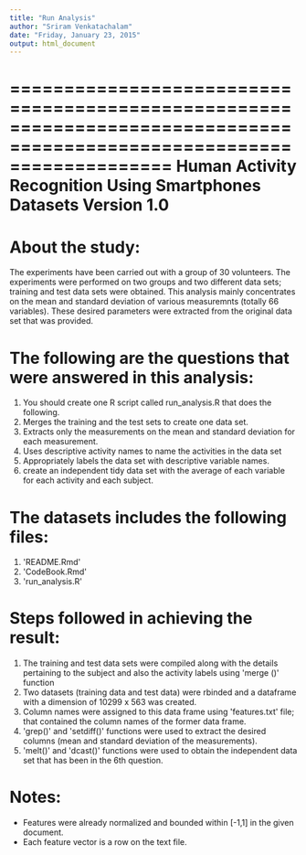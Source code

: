 ```yaml
---
title: "Run Analysis"
author: "Sriram Venkatachalam"
date: "Friday, January 23, 2015"
output: html_document
---
```

=======================================================================================================================
Human Activity Recognition Using Smartphones Datasets
Version 1.0
=======================================================================================================================

About the study:
===============

  The experiments have been carried out with a group of 30 volunteers. The experiments were performed on two groups and two different data sets; training and test data sets were obtained. This analysis mainly concentrates on the mean and standard deviation of various measuremnts (totally 66 variables). These desired parameters were extracted from the original data set that was provided.
  
The following are the questions that were answered in this analysis:
===================================================================

1) You should create one R script called run_analysis.R that does the following. 
2) Merges the training and the test sets to create one data set.
3) Extracts only the measurements on the mean and standard deviation for each measurement. 
4) Uses descriptive activity names to name the activities in the data set
5) Appropriately labels the data set with descriptive variable names. 
6) create an independent tidy data set with the average of each variable for each activity and each subject.

The datasets includes the following files:
=========================================

1) 'README.Rmd'
2) 'CodeBook.Rmd'
3) 'run_analysis.R'

Steps followed in achieving the result:
======================================

1) The training and test data sets were compiled along with the details pertaining to the subject and also the activity labels using 'merge ()' function
2) Two datasets (training data and test data) were rbinded and a dataframe with a dimension of 10299 x 563 was created.
3) Column names were assigned to this data frame using 'features.txt' file; that contained the column names of the former data frame.
4) 'grep()' and 'setdiff()' functions were used to extract the desired columns (mean and standard deviation of the measurements).
5) 'melt()' and 'dcast()' functions were used to obtain the independent data set that has been in the 6th question.

Notes: 
======
- Features were already normalized and bounded within [-1,1] in the given document.
- Each feature vector is a row on the text file.